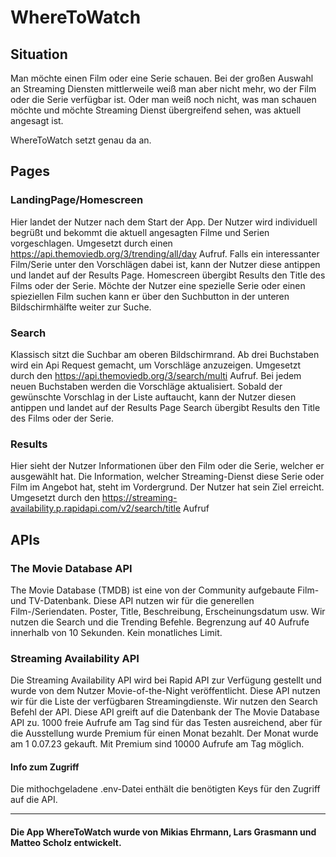 # WhereToWatch

## Situation

Man möchte einen Film oder eine Serie schauen. Bei der großen Auswahl an Streaming
Diensten mittlerweile weiß man aber nicht mehr, wo der Film oder die Serie verfügbar ist.
Oder man weiß noch nicht, was man schauen möchte und möchte Streaming Dienst
übergreifend sehen, was aktuell angesagt ist.

WhereToWatch setzt genau da an.

## Pages

### LandingPage/Homescreen

Hier landet der Nutzer nach dem Start der App. Der Nutzer wird individuell begrüßt und
bekommt die aktuell angesagten Filme und Serien vorgeschlagen.
Umgesetzt durch einen https://api.themoviedb.org/3/trending/all/day Aufruf.
Falls ein interessanter Film/Serie unter den Vorschlägen dabei ist, kann der Nutzer diese
antippen und landet auf der Results Page. Homescreen übergibt Results den Title des Films oder der Serie.
Möchte der Nutzer eine spezielle Serie oder einen spieziellen Film suchen kann er über den
Suchbutton in der unteren Bildschirmhälfte weiter zur Suche.

### Search

Klassisch sitzt die Suchbar am oberen Bildschirmrand.
Ab drei Buchstaben wird ein Api Request gemacht, um Vorschläge anzuzeigen.
Umgesetzt durch den https://api.themoviedb.org/3/search/multi Aufruf.
Bei jedem neuen Buchstaben werden die Vorschläge aktualisiert.
Sobald der gewünschte Vorschlag in der Liste auftaucht, kann der Nutzer diesen antippen
und landet auf der Results Page
Search übergibt Results den Title des Films oder der Serie.

### Results

Hier sieht der Nutzer Informationen über den Film oder die Serie, welcher er ausgewählt hat.
Die Information, welcher Streaming-Dienst diese Serie oder Film im Angebot hat, steht im
Vordergrund. Der Nutzer hat sein Ziel erreicht.
Umgesetzt durch den https://streaming-availability.p.rapidapi.com/v2/search/title Aufruf

## APIs


### The Movie Database API

The Movie Database (TMDB) ist eine von der Community aufgebaute Film- und TV-Datenbank.
Diese API nutzen wir für die generellen Film-/Seriendaten.
Poster, Title, Beschreibung, Erscheinungsdatum usw.
Wir nutzen die Search und die Trending Befehle.
Begrenzung auf 40 Aufrufe innerhalb von 10 Sekunden.
Kein monatliches Limit.

### Streaming Availability API

Die Streaming Availability API wird bei Rapid API zur Verfügung gestellt und
wurde von dem Nutzer Movie-of-the-Night veröffentlicht.
Diese API nutzen wir für die Liste der verfügbaren Streamingdienste.
Wir nutzen den Search Befehl der API.
Diese API greift auf die Datenbank der The Movie Database API zu.
1000 freie Aufrufe am Tag sind für das Testen ausreichend, aber für die
Ausstellung wurde Premium für einen Monat bezahlt. Der Monat wurde am 1
0.07.23 gekauft. Mit Premium sind 10000 Aufrufe am Tag möglich.

#### Info zum Zugriff

Die mithochgeladene .env-Datei enthält die benötigten Keys für den Zugriff auf die API.


--------

#### Die App WhereToWatch wurde von Mikias Ehrmann, Lars Grasmann und Matteo Scholz entwickelt.
